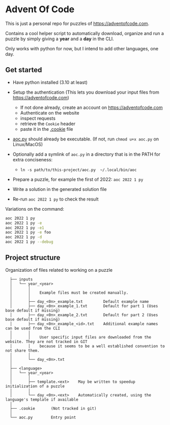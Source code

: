 # Advent Of Code

This is just a personal repo for puzzles of https://adventofcode.com.

Contains a cool helper script to automatically download, organize and run a
puzzle by simply giving a **year** and a **day** in the CLI.

Only works with python for now, but I intend to add other languages, one day.

## Get started

- Have python installed (3.10 at least)

- Setup the authentication
  (This lets you download your input files from https://adventofcode.com)

  - If not done already, create an account on https://adventofcode.com
  - Authenticate on the website
  - inspect requests
  - retrieve the `Cookie` header
  - paste it in the [.cookie](./.cookie) file

- [aoc.py](./aoc.py) should already be executable.
  (If not, run `chmod u+x aoc.py` on Linux/MacOS)

- Optionally add a symlink of `aoc.py` in a directory that is in the PATH for extra conciseness:
  - `ln -s path/to/this-project/aoc.py  ~/.local/bin/aoc`

- Prepare a puzzle, for example the first of 2022: `aoc 2022 1 py`

- Write a solution in the generated solution file

- Re-run `aoc 2022 1 py` to check the result

Variations on the command:

```sh
aoc 2022 1 py
aoc 2022 1 py -e
aoc 2022 1 py -e1
aoc 2022 1 py -e foo
aoc 2022 1 py -d
aoc 2022 1 py --debug
```

## Project structure

Organization of files related to working on a puzzle

```
  ├── inputs
  │   └── year_<year>
  │       │
  │       │    Example files must be created manually.
  │       │
  │       ├── day_<0n>_example.txt         Default example name
  │       ├── day_<0n>_example_1.txt       Default for part 1 (Uses base default if missing)
  │       ├── day_<0n>_example_2.txt       Default for part 2 (Uses base default if missing)
  │       ├── day_<0n>_example_<id>.txt    Additional example names can be used from the CLI
  │       │
  │       │    User specific input files are downloaded from the website. They are not tracked in GIT
  │       │    because it seems to be a well established convention to not share them.
  │       │
  │       └── day_<0n>.txt
  │
  ├── <language>
  │   └── year_<year>
  │       │
  │       ├── template.<ext>    May be written to speedup initialization of a puzzle
  │       │
  │       └── day_<0n>.<ext>    Automatically created, using the language's template if available
  │
  ├── .cookie       (Not tracked in git)
  │
  └── aoc.py        Entry point
```
